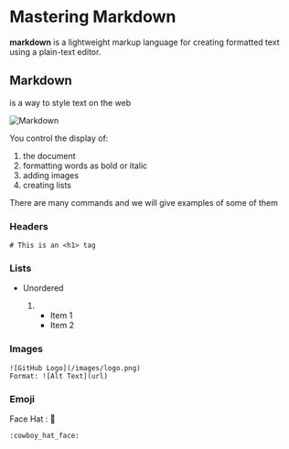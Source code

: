# Mastering Markdown
**markdown** is a lightweight markup language for creating formatted text using a plain-text editor.

## Markdown
is a way to style text on the web

![Markdown](https://www.nextofwindows.com/wp-content/uploads/2020/12/image-24.png)

You control the display of:

1. the document
2. formatting words as bold or italic
3. adding images
4. creating lists

There are many commands and we will give examples of some of them

### Headers

`# This is an <h1> tag`

### Lists
* Unordered

  1. * Item 1
     * Item 2

### Images 

```
![GitHub Logo](/images/logo.png)
Format: ![Alt Text](url)
```
### Emoji

Face Hat : :cowboy_hat_face:

`:cowboy_hat_face:`